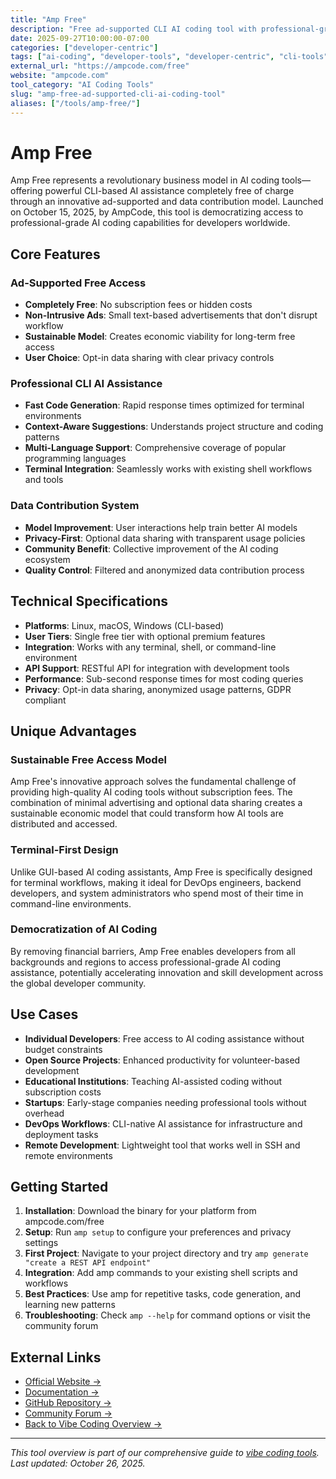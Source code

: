```yaml
---
title: "Amp Free"
description: "Free ad-supported CLI AI coding tool with professional-grade assistance and sustainable freemium model"
date: 2025-09-27T10:00:00-07:00
categories: ["developer-centric"]
tags: ["ai-coding", "developer-tools", "developer-centric", "cli-tools", "free-ai"]
external_url: "https://ampcode.com/free"
website: "ampcode.com"
tool_category: "AI Coding Tools"
slug: "amp-free-ad-supported-cli-ai-coding-tool"
aliases: ["/tools/amp-free/"]
---
```


# Amp Free

Amp Free represents a revolutionary business model in AI coding tools—offering powerful CLI-based AI assistance completely free of charge through an innovative ad-supported and data contribution model. Launched on October 15, 2025, by AmpCode, this tool is democratizing access to professional-grade AI coding capabilities for developers worldwide.

## Core Features

### Ad-Supported Free Access
- **Completely Free**: No subscription fees or hidden costs
- **Non-Intrusive Ads**: Small text-based advertisements that don't disrupt workflow
- **Sustainable Model**: Creates economic viability for long-term free access
- **User Choice**: Opt-in data sharing with clear privacy controls

### Professional CLI AI Assistance
- **Fast Code Generation**: Rapid response times optimized for terminal environments
- **Context-Aware Suggestions**: Understands project structure and coding patterns
- **Multi-Language Support**: Comprehensive coverage of popular programming languages
- **Terminal Integration**: Seamlessly works with existing shell workflows and tools

### Data Contribution System
- **Model Improvement**: User interactions help train better AI models
- **Privacy-First**: Optional data sharing with transparent usage policies
- **Community Benefit**: Collective improvement of the AI coding ecosystem
- **Quality Control**: Filtered and anonymized data contribution process

## Technical Specifications

- **Platforms**: Linux, macOS, Windows (CLI-based)
- **User Tiers**: Single free tier with optional premium features
- **Integration**: Works with any terminal, shell, or command-line environment
- **API Support**: RESTful API for integration with development tools
- **Performance**: Sub-second response times for most coding queries
- **Privacy**: Opt-in data sharing, anonymized usage patterns, GDPR compliant

## Unique Advantages

### Sustainable Free Access Model
Amp Free's innovative approach solves the fundamental challenge of providing high-quality AI coding tools without subscription fees. The combination of minimal advertising and optional data sharing creates a sustainable economic model that could transform how AI tools are distributed and accessed.

### Terminal-First Design
Unlike GUI-based AI coding assistants, Amp Free is specifically designed for terminal workflows, making it ideal for DevOps engineers, backend developers, and system administrators who spend most of their time in command-line environments.

### Democratization of AI Coding
By removing financial barriers, Amp Free enables developers from all backgrounds and regions to access professional-grade AI coding assistance, potentially accelerating innovation and skill development across the global developer community.

## Use Cases

- **Individual Developers**: Free access to AI coding assistance without budget constraints
- **Open Source Projects**: Enhanced productivity for volunteer-based development
- **Educational Institutions**: Teaching AI-assisted coding without subscription costs
- **Startups**: Early-stage companies needing professional tools without overhead
- **DevOps Workflows**: CLI-native AI assistance for infrastructure and deployment tasks
- **Remote Development**: Lightweight tool that works well in SSH and remote environments

## Getting Started

1. **Installation**: Download the binary for your platform from ampcode.com/free
2. **Setup**: Run `amp setup` to configure your preferences and privacy settings
3. **First Project**: Navigate to your project directory and try `amp generate "create a REST API endpoint"`
4. **Integration**: Add amp commands to your existing shell scripts and workflows
5. **Best Practices**: Use amp for repetitive tasks, code generation, and learning new patterns
6. **Troubleshooting**: Check `amp --help` for command options or visit the community forum

## External Links

- [Official Website →](https://ampcode.com/free)
- [Documentation →](https://docs.ampcode.com)
- [GitHub Repository →](https://github.com/ampcode/amp-free)
- [Community Forum →](https://community.ampcode.com)
- [Back to Vibe Coding Overview →](/posts/vibe-coding-revolution/)

---

*This tool overview is part of our comprehensive guide to [vibe coding tools](/posts/vibe-coding-revolution/). Last updated: October 26, 2025.*